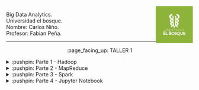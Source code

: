 <img align="right" width="100" height="100" src="./Screenshots/UB.jpg">

<p>
Big Data Analytics.
<br>
Universidad el bosque.
<br>
Nombre: Carlos Niño.
<br>
Profesor: Fabian Peña. 
</p>

---------------------------

<p align="center">
    :page_facing_up: TALLER 1
</p>

<!------------------------------------------------------------ PARTE 1 ------------------------------------------------------->
<details>
<summary>:pushpin: Parte 1 - Hadoop</summary>
  <br>
  1. Se instalo una maquina virtual en VirtualBox con Ubuntu como sistema:
   <br><br>
   <img src="./Screenshots/Parte1/Ubuntu.png">
  <br><br>
  2. Se siguieron los pasos de esta guía:   
    <a href="http://cis.csuohio.edu/~sschung/cis612/Instruction_INSTALLING_HADOOP_Ubuntu.pdf">Guía Hadoop</a>
    <br><br>
    Evidencia de su ejecución y funcionamiento:
    <br><br>
    <img src="./Screenshots/Parte1/Evidencia1.png">
   
    
</details>

<!------------------------------------------------------------ PARTE 2 ------------------------------------------------------->
<details>
<summary>:pushpin: Parte 2 - MapReduce</summary>
    <br>
   1. Se siguieron los pasos de la <a href="https://hadoop.apache.org/docs/stable/hadoop-project-dist/hadoop-common/SingleCluster.html#Execution">guía oficial</a> de Apache Hadoop, en especifico la sección de execution:
   <br><br>
   &nbsp;&nbsp;1.1. Web interface:
    <br><br>
    <img src="./Screenshots/Parte2/localhost.png">
   <br><br>
   &nbsp;&nbsp;1.2. Se crearon el siguiente directorio con el siguiente comando de la guía oficial:
    <br><br>
    <pre><code>bin/hdfs dfs -mkdir /user/hdoop/input </code></pre>
    <br> 
    &nbsp;&nbsp;Evidencia:
    <br><br>
    <img src="./Screenshots/Parte2/ruta.png">
    <br><br>
   &nbsp;&nbsp;1.3. Copiar los archivos etc/hadoop/*.xml a la carpeta input:
    <br><br>
    &nbsp;&nbsp;Para esto se utiliza el siguiente comando de la guía oficial:
    <br><br>
    <pre>bin/hdfs dfs -put etc/hadoop/*.xml input</pre>
    <br> 
    &nbsp;&nbsp;Evidencia de su ejecución en localhost:
    <br><br>
    <img src="./Screenshots/Parte2/put.png">
    <br><br>
   &nbsp;&nbsp;1.4. Ejecución del ejemplo:
     <br><br>
    <img src="./Screenshots/Parte2/Ejemplo/Consola1.png">
    <br>
    <img src="./Screenshots/Parte2/Ejemplo/Consola2.png">
    <br>
    <img src="./Screenshots/Parte2/Ejemplo/Consola3.png">
    <br><br>
   &nbsp;&nbsp;1.5. Salida:
    <br><br>
    <img src="./Screenshots/Parte2/Ejemplo/Consola4.png">
    <br><br>
    &nbsp;&nbsp;1.6. ¿Qué resultados generó el programa y cuales son los pasos MapReduce que implementa?
    <br><br>
    &nbsp;&nbsp;
    <br><br>
    <hr>
<!------------------------------------------------------------ PARTE 2.2. ------------------------------------------------------->
   2. Ejecutar WordCount del <a href="https://github.com/naver/hadoop/tree/master/hadoop-mapreduce-project/hadoop-mapreduce-examples/src/main/java/org/apache/hadoop/examples">jar de ejemplos</a>, cargando al HDFS un archivo de texto plano.
    <br><br>
    <details>
    <summary>:pushpin: Re-instalación Hadoop</summary>
     &nbsp;&nbsp; Por problemas tecnicos la primera maquina virtual la elimine y cree una nueva, donde maneje la ultima versión de Hadoop:
        <br><br>
    <img src="./Screenshots/Parte2/Wordcount/Hdoop/1.png">
        <br>
    </details>
    &nbsp;&nbsp;2.1. Archivo de texto plano:
    <br><br>
    &nbsp;&nbsp; Para esta parte copiamos el poema: <a href="https://www.zendalibros.com/los-30-mejores-poemas-en-espanol/">Me gusta cuando callas, de Pablo Neruda</a> y creamos un archivo llamado poema.txt
    <br><br>
    <img src="./Screenshots/Parte2/Wordcount/put.png">
    <br><br>
    &nbsp;&nbsp;2.2. Archivo cargado al HDFS:
    <br><br>
    &nbsp;&nbsp; Para subirlo al HDFS:
    <br><br>
    <pre>bin/hdfs dfs -put poema.txt input</pre>
    &nbsp;&nbsp; Archivo cargado:
    <br><br>
    <img src="./Screenshots/Parte2/Wordcount/hdfs2.png">
    <br><br>
    &nbsp;&nbsp;2.3. Ejecución WordCount:
    <br><br>
    <pre>bin/hadoop jar share/hadoop/mapreduce/hadoop-mapreduce-examples-3.3.1.jar wordcount input output</pre>
    &nbsp;&nbsp;Consola:
    <br><br>
    <img src="./Screenshots/Parte2/Wordcount/consola1.png">
    <br>
    <img src="./Screenshots/Parte2/Wordcount/Consola2.png">
    <br><br>
    &nbsp;&nbsp;1.5. Salida:
    <br><br>
    <img src="./Screenshots/Parte2/Wordcount/resultado.png">
    <br><br>
    &nbsp;&nbsp; Resultado por localhost:
    <br><br>
    <img src="./Screenshots/Parte2/Wordcount/output.png">
    <br><br>
    &nbsp;&nbsp;2.4. ¿Qué resultados generó el programa y cuales son los pasos MapReduce que implementa?
    <br><br>
    &nbsp;&nbsp;El archivo de salida se encuentra en la ruta: <a href="./Parte2/">Parte2/part-r-00000</a>
    
</details>

<!------------------------------------------------------------ PARTE 3 ------------------------------------------------------->
<details>
<summary>:pushpin: Parte 3 - Spark</summary>
 <br>
    1. Se siguieron los pasos de la <a href="http://cis.csuohio.edu/~sschung/cis612/CIS612_SparkInstallation_Ubuntu.pdf">guía</a> para instalar Spark en Ubuntu.
   <br><br>
    2. Se ejecuta el master y el worker:
    <br><br>
    <pre>start-master.sh </pre>
    <img src="./Screenshots/Parte3/start-master.png">
    <br>
    <img src="./Screenshots/Parte3/8080.png">
    <br><br>
    <pre>start-worker.sh spark://carlos:7077 </pre>
    <img src="./Screenshots/Parte3/worker.png">
    <br>
    <img src="./Screenshots/Parte3/8080-worker.png">
    <br><br>
    3. Se ejecuta pyspark:
    <br><br>
    <img src="./Screenshots/Parte3/pyspark.png">
    <br><br>
    4. Creamos un archivo de texto plano llamado poema.txt, para esta parte copiamos el poema: <a href="https://www.zendalibros.com/los-30-mejores-poemas-en-espanol/">Tú me quieres blanca, de Alfonsina Storni</a>
    <br><br>
    5. Ejecución wordcount:
     <br><br>
    <img src="./Screenshots/Parte3/wordcount.png">
    <br><br>
    6. El archivo de salida se encuentra en la ruta: <a href="./Parte3/">Parte3/part-r-00000</a>
    <br><br>
</details>

<!------------------------------------------------------------ PARTE 4 ------------------------------------------------------->
<details>
<summary>:pushpin: Parte 4 - Jupyter Notebook</summary>
this is hidden
</details>
